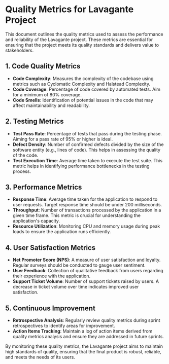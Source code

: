 # Quality Metrics for Lavagante Project

This document outlines the quality metrics used to assess the performance and reliability of the Lavagante project. These metrics are essential for ensuring that the project meets its quality standards and delivers value to stakeholders.

## 1. Code Quality Metrics

- **Code Complexity**: Measures the complexity of the codebase using metrics such as Cyclomatic Complexity and Halstead Complexity.
- **Code Coverage**: Percentage of code covered by automated tests. Aim for a minimum of 80% coverage.
- **Code Smells**: Identification of potential issues in the code that may affect maintainability and readability.

## 2. Testing Metrics

- **Test Pass Rate**: Percentage of tests that pass during the testing phase. Aiming for a pass rate of 95% or higher is ideal.
- **Defect Density**: Number of confirmed defects divided by the size of the software entity (e.g., lines of code). This helps in assessing the quality of the code.
- **Test Execution Time**: Average time taken to execute the test suite. This metric helps in identifying performance bottlenecks in the testing process.

## 3. Performance Metrics

- **Response Time**: Average time taken for the application to respond to user requests. Target response time should be under 200 milliseconds.
- **Throughput**: Number of transactions processed by the application in a given time frame. This metric is crucial for understanding the application's capacity.
- **Resource Utilization**: Monitoring CPU and memory usage during peak loads to ensure the application runs efficiently.

## 4. User Satisfaction Metrics

- **Net Promoter Score (NPS)**: A measure of user satisfaction and loyalty. Regular surveys should be conducted to gauge user sentiment.
- **User Feedback**: Collection of qualitative feedback from users regarding their experience with the application.
- **Support Ticket Volume**: Number of support tickets raised by users. A decrease in ticket volume over time indicates improved user satisfaction.

## 5. Continuous Improvement

- **Retrospective Analysis**: Regularly review quality metrics during sprint retrospectives to identify areas for improvement.
- **Action Items Tracking**: Maintain a log of action items derived from quality metrics analysis and ensure they are addressed in future sprints.

By monitoring these quality metrics, the Lavagante project aims to maintain high standards of quality, ensuring that the final product is robust, reliable, and meets the needs of its users.